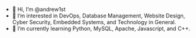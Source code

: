 - 👋 Hi, I’m @andrew1st
- 👀 I’m interested in DevOps, Database Management, Website Design, Cyber Security, Embedded Systems, and Technology in General.
- 🌱 I’m currently learning Python, MySQL, Apache, Javascript, and C++.
<!--- 📫 How to reach me? Should I tell people to pull request this readme to contact me?... --->

<!---
andrew1st/andrew1st is a ✨ special ✨ repository because its `README.md` (this file) appears on your GitHub profile.
You can click the Preview link to take a look at your changes.
--->
